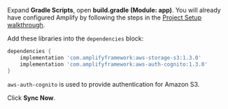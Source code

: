 Expand **Gradle Scripts**, open **build.gradle (Module: app)**. You will already have configured Amplify by following the steps in the [Project Setup walkthrough](~/lib/project-setup/create-application.md).

Add these libraries into the `dependencies` block:
```groovy
dependencies {
    implementation 'com.amplifyframework:aws-storage-s3:1.3.0'
    implementation 'com.amplifyframework:aws-auth-cognito:1.3.0'
}
```

`aws-auth-cognito` is used to provide authentication for Amazon S3.

Click **Sync Now**.
